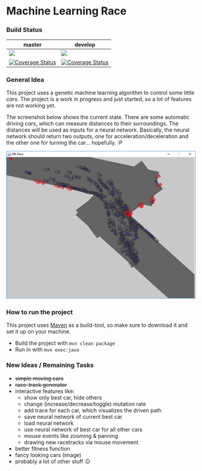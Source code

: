 # Machine Learning Race

### Build Status

| master | develop |
|--------|---------|
| ![](https://travis-ci.com/Thommynator/MachineLearningRace.svg?branch=master) | ![](https://travis-ci.com/Thommynator/MachineLearningRace.svg?branch=develop) |
| [![Coverage Status](https://coveralls.io/repos/github/Thommynator/MachineLearningRace/badge.svg?branch=master)](https://coveralls.io/github/Thommynator/MachineLearningRace?branch=master) | [![Coverage Status](https://coveralls.io/repos/github/Thommynator/MachineLearningRace/badge.svg?branch=develop)](https://coveralls.io/github/Thommynator/MachineLearningRace?branch=develop)

### General Idea
This project uses a genetic machine learning algorithm to control some
little _cars_. The project is a work in progress and just started, so
a lot of features are not working yet.

The screenshot below shows the current state. There are some automatic
driving _cars_, which can measure distances to their
surroundings. The distances will be used as inputs for a neural network.
Basically, the neural network should return two outputs, one for
acceleration/deceleration and the other one for turning the car...
hopefully. :P

![](src/main/resources/demo.png)

### How to run the project
This project uses [Maven](http://maven.apache.org/) as a build-tool, so
make sure to download it and set it up on your machine.
* Build the project with `mvn clean package`
* Run in with `mvn exec:java`

### New Ideas / Remaining Tasks

* ~~simple moving cars~~
* ~~race-track generator~~
* interactive features like:
    * show only best car, hide others
    * change (increase/decrease/toggle) mutation rate
    * add trace for each car, which visualizes the driven path
    * save neural network of current best car
    * load neural network
    * use neural network of best car for all other cars
    * mouse events like zooming & panning 
    * drawing new racetracks via mouse movement
* better fitness function
* fancy looking cars (image)
* probably a lot of other stuff :D

